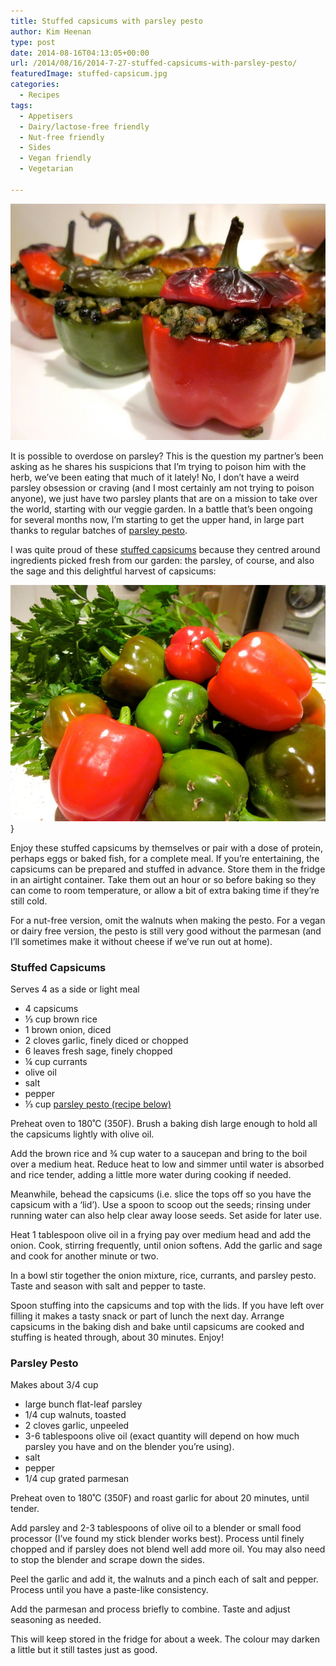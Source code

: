 ```yaml
---
title: Stuffed capsicums with parsley pesto
author: Kim Heenan
type: post
date: 2014-08-16T04:13:05+00:00
url: /2014/08/16/2014-7-27-stuffed-capsicums-with-parsley-pesto/
featuredImage: stuffed-capsicum.jpg
categories:
  - Recipes
tags:
  - Appetisers
  - Dairy/lactose-free friendly
  - Nut-free friendly
  - Sides
  - Vegan friendly
  - Vegetarian

---
```


![](stuffed-capsicum.jpg)

It is possible to overdose on parsley? This is the question my partner’s been asking as he shares his suspicions that I’m trying to poison him with the herb, we’ve been eating that much of it lately! No, I don’t have a weird parsley obsession or craving (and I most certainly am not trying to poison anyone), we just have two parsley plants that are on a mission to take over the world, starting with our veggie garden. In a battle that’s been ongoing for several months now, I’m starting to get the upper hand, in large part thanks to regular batches of [parsley pesto](#parsleypesto).

<!--more-->

I was quite proud of these [stuffed capsicums](#stuffedcapsicums) because they centred around ingredients picked fresh from our garden: the parsley, of course, and also the sage and this delightful harvest of capsicums:

![](capsicum-parsley-harvest.jpg)}

Enjoy these stuffed capsicums by themselves or pair with a dose of protein, perhaps eggs or baked fish, for a complete meal. If you’re entertaining, the capsicums can be prepared and stuffed in advance. Store them in the fridge in an airtight container. Take them out an hour or so before baking so they can come to room temperature, or allow a bit of extra baking time if they’re still cold.

For a nut-free version, omit the walnuts when making the pesto. For a vegan or dairy free version, the pesto is still very good without the parmesan (and I’ll sometimes make it without cheese if we’ve run out at home).


### <a name="stuffedcapsicums"></a> Stuffed Capsicums

Serves 4 as a side or light meal

  * 4 capsicums
  * ⅓ cup brown rice
  * 1 brown onion, diced
  * 2 cloves garlic, finely diced or chopped
  * 6 leaves fresh sage, finely chopped
  * ¼ cup currants
  * olive oil
  * salt
  * pepper
  * ⅓ cup [parsley pesto (recipe below)](#parsleypesto)

Preheat oven to 180˚C (350F). Brush a baking dish large enough to hold all the capsicums lightly with olive oil.

Add the brown rice and ¾ cup water to a saucepan and bring to the boil over a medium heat. Reduce heat to low and simmer until water is absorbed and rice tender, adding a little more water during cooking if needed.

Meanwhile, behead the capsicums (i.e. slice the tops off so you have the capsicum with a ‘lid’). Use a spoon to scoop out the seeds; rinsing under running water can also help clear away loose seeds. Set aside for later use.

Heat 1 tablespoon olive oil in a frying pay over medium head and add the onion. Cook, stirring frequently, until onion softens. Add the garlic and sage and cook for another minute or two.

In a bowl stir together the onion mixture, rice, currants, and parsley pesto. Taste and season with salt and pepper to taste.

Spoon stuffing into the capsicums and top with the lids. If you have left over filling it makes a tasty snack or part of lunch the next day. Arrange capsicums in the baking dish and bake until capsicums are cooked and stuffing is heated through, about 30 minutes. Enjoy!


### <a name="parsleypesto"></a> Parsley Pesto

Makes about 3/4 cup

  * large bunch flat-leaf parsley
  * 1/4 cup walnuts, toasted
  * 2 cloves garlic, unpeeled
  * 3-6 tablespoons olive oil (exact quantity will depend on how much parsley you have and on the blender you’re using).
  * salt
  * pepper
  * 1/4 cup grated parmesan

Preheat oven to 180˚C (350F) and roast garlic for about 20 minutes, until tender.

Add parsley and 2-3 tablespoons of olive oil to a blender or small food processor (I’ve found my stick blender works best). Process until finely chopped and if parsley does not blend well add more oil. You may also need to stop the blender and scrape down the sides.

Peel the garlic and add it, the walnuts and a pinch each of salt and pepper. Process until you have a paste-like consistency.

Add the parmesan and process briefly to combine. Taste and adjust seasoning as needed.

This will keep stored in the fridge for about a week. The colour may darken a little but it still tastes just as good.
